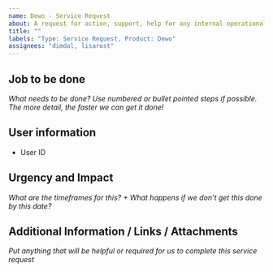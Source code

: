 ```yaml
---
name: Dewo - Service Request
about: A request for action, support, help for any internal operational or functional issue not immediately related to the capabilities of Dewo itself
title: ""
labels: "Type: Service Request, Product: Dewo"
assignees: "dimdal, lisarost"
---
```


## Job to be done

_What needs to be done? Use numbered or bullet pointed steps if possible. The more detail, the faster we can get it done!_

## User information

- User ID

## Urgency and Impact

_What are the timeframes for this? + What happens if we don’t get this done by this date?_

## Additional Information / Links / Attachments

_Put anything that will be helpful or required for us to complete this service request_
